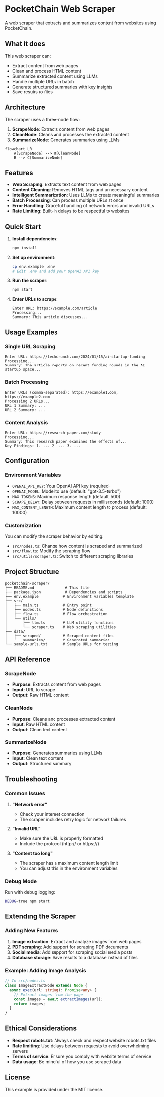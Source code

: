 # PocketChain Web Scraper

A web scraper that extracts and summarizes content from websites using PocketChain.

## What it does

This web scraper can:
- Extract content from web pages
- Clean and process HTML content
- Summarize extracted content using LLMs
- Handle multiple URLs in batch
- Generate structured summaries with key insights
- Save results to files

## Architecture

The scraper uses a three-node flow:
1. **ScrapeNode**: Extracts content from web pages
2. **CleanNode**: Cleans and processes the extracted content
3. **SummarizeNode**: Generates summaries using LLMs

```mermaid
flowchart LR
    A[ScrapeNode] --> B[CleanNode]
    B --> C[SummarizeNode]
```

## Features

- **Web Scraping**: Extracts text content from web pages
- **Content Cleaning**: Removes HTML tags and unnecessary content
- **Intelligent Summarization**: Uses LLMs to create meaningful summaries
- **Batch Processing**: Can process multiple URLs at once
- **Error Handling**: Graceful handling of network errors and invalid URLs
- **Rate Limiting**: Built-in delays to be respectful to websites

## Quick Start

1. **Install dependencies**:
   ```bash
   npm install
   ```

2. **Set up environment**:
   ```bash
   cp env.example .env
   # Edit .env and add your OpenAI API key
   ```

3. **Run the scraper**:
   ```bash
   npm start
   ```

4. **Enter URLs to scrape**:
   ```
   Enter URL: https://example.com/article
   Processing...
   Summary: This article discusses...
   ```

## Usage Examples

### Single URL Scraping
```
Enter URL: https://techcrunch.com/2024/01/15/ai-startup-funding
Processing...
Summary: The article reports on recent funding rounds in the AI startup space...
```

### Batch Processing
```
Enter URLs (comma-separated): https://example1.com, https://example2.com
Processing 2 URLs...
URL 1 Summary: ...
URL 2 Summary: ...
```

### Content Analysis
```
Enter URL: https://research-paper.com/study
Processing...
Summary: This research paper examines the effects of...
Key Findings: 1. ... 2. ... 3. ...
```

## Configuration

### Environment Variables

- `OPENAI_API_KEY`: Your OpenAI API key (required)
- `OPENAI_MODEL`: Model to use (default: "gpt-3.5-turbo")
- `MAX_TOKENS`: Maximum response length (default: 500)
- `SCRAPE_DELAY`: Delay between requests in milliseconds (default: 1000)
- `MAX_CONTENT_LENGTH`: Maximum content length to process (default: 10000)

### Customization

You can modify the scraper behavior by editing:
- `src/nodes.ts`: Change how content is scraped and summarized
- `src/flow.ts`: Modify the scraping flow
- `src/utils/scraper.ts`: Switch to different scraping libraries

## Project Structure

```
pocketchain-scraper/
├── README.md              # This file
├── package.json           # Dependencies and scripts
├── env.example           # Environment variables template
├── src/
│   ├── main.ts           # Entry point
│   ├── nodes.ts          # Node definitions
│   ├── flow.ts           # Flow orchestration
│   └── utils/
│       ├── llm.ts        # LLM utility functions
│       └── scraper.ts    # Web scraping utilities
├── data/
│   ├── scraped/          # Scraped content files
│   └── summaries/        # Generated summaries
└── sample-urls.txt       # Sample URLs for testing
```

## API Reference

### ScrapeNode
- **Purpose**: Extracts content from web pages
- **Input**: URL to scrape
- **Output**: Raw HTML content

### CleanNode
- **Purpose**: Cleans and processes extracted content
- **Input**: Raw HTML content
- **Output**: Clean text content

### SummarizeNode
- **Purpose**: Generates summaries using LLMs
- **Input**: Clean text content
- **Output**: Structured summary

## Troubleshooting

### Common Issues

1. **"Network error"**
   - Check your internet connection
   - The scraper includes retry logic for network failures

2. **"Invalid URL"**
   - Make sure the URL is properly formatted
   - Include the protocol (http:// or https://)

3. **"Content too long"**
   - The scraper has a maximum content length limit
   - You can adjust this in the environment variables

### Debug Mode

Run with debug logging:
```bash
DEBUG=true npm start
```

## Extending the Scraper

### Adding New Features

1. **Image extraction**: Extract and analyze images from web pages
2. **PDF scraping**: Add support for scraping PDF documents
3. **Social media**: Add support for scraping social media posts
4. **Database storage**: Save results to a database instead of files

### Example: Adding Image Analysis

```typescript
// In src/nodes.ts
class ImageExtractNode extends Node {
  async exec(url: string): Promise<any> {
    // Extract images from the page
    const images = await extractImages(url);
    return images;
  }
}
```

## Ethical Considerations

- **Respect robots.txt**: Always check and respect website robots.txt files
- **Rate limiting**: Use delays between requests to avoid overwhelming servers
- **Terms of service**: Ensure you comply with website terms of service
- **Data usage**: Be mindful of how you use scraped data

## License

This example is provided under the MIT license. 